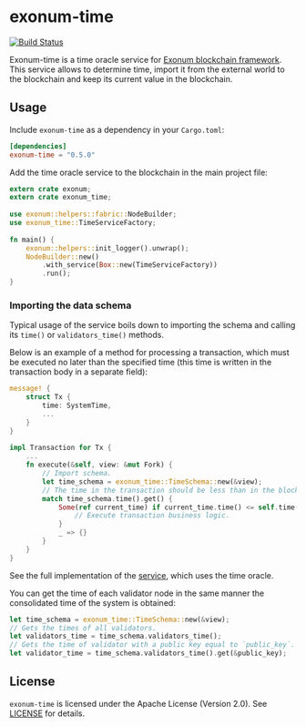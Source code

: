 # exonum-time

[![Build Status](https://travis-ci.com/exonum/exonum-time.svg?branch=master)](https://travis-ci.com/exonum/exonum-time)

Exonum-time is a time oracle service for [Exonum blockchain framework](https://exonum.com/).
This service allows to determine time, 
import it from the external world to the blockchain 
and keep its current value in the blockchain.

## Usage

Include `exonum-time` as a dependency in your `Cargo.toml`:

```toml
[dependencies]
exonum-time = "0.5.0"
```

Add the time oracle service to the blockchain in the main project file:

```rust
extern crate exonum;
extern crate exonum_time;
 
use exonum::helpers::fabric::NodeBuilder;
use exonum_time::TimeServiceFactory;
 
fn main() {
    exonum::helpers::init_logger().unwrap();
    NodeBuilder::new()
        .with_service(Box::new(TimeServiceFactory))
        .run();
}
```

### Importing the data schema

Typical usage of the service boils down to importing the schema and calling its `time()` or `validators_time()` methods.

Below is an example of a method for processing a transaction, 
which must be executed no later than the specified time 
(this time is written in the transaction body in a separate field):

```rust
message! {
    struct Tx {
        time: SystemTime,
        ...
    }
}
 
impl Transaction for Tx {
    ...
    fn execute(&self, view: &mut Fork) {
        // Import schema.
        let time_schema = exonum_time::TimeSchema::new(&view);
        // The time in the transaction should be less than in the blockchain.
        match time_schema.time().get() {
            Some(ref current_time) if current_time.time() <= self.time() => {
                // Execute transaction business logic.
            }
            _ => {}
        }
    }
}
```

See the full implementation of the [service][service], which uses the time oracle.

You can get the time of each validator node in the same manner the consolidated time of the system is obtained:

```rust
let time_schema = exonum_time::TimeSchema::new(&view);
// Gets the times of all validators.
let validators_time = time_schema.validators_time();
// Gets the time of validator with a public key equal to `public_key`. 
let validator_time = time_schema.validators_time().get(&public_key);
```

## License

`exonum-time` is licensed under the Apache License (Version 2.0). See [LICENSE](LICENSE) for details.

[service]: examples/simple_service.rs
[exonum-testkit]: https://github.com/exonum/exonum-testkit
